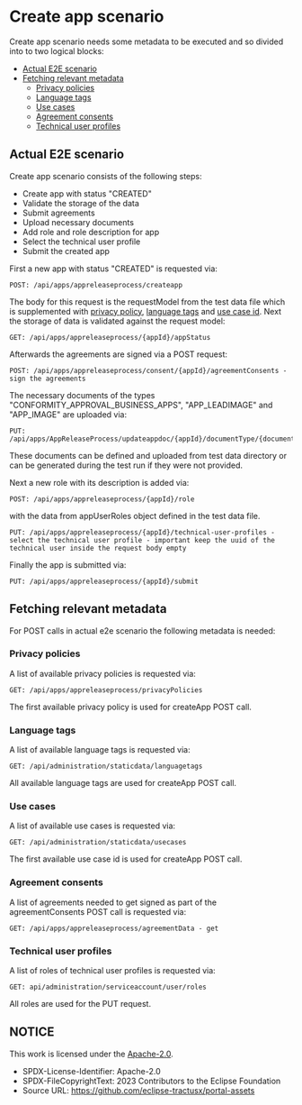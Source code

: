﻿# Create app scenario

Create app scenario needs some metadata to be executed and so divided into to two logical blocks:

- [Actual E2E scenario](#actual-e2e-scenario)
- [Fetching relevant metadata](#fetching-relevant-metadata)
  - [Privacy policies](#privacy-policies)
  - [Language tags](#language-tags)
  - [Use cases](#use-cases)
  - [Agreement consents](#agreement-consents)
  - [Technical user profiles](#technical-user-profiles)

## Actual E2E scenario

Create app scenario consists of the following steps:

- Create app with status "CREATED"
- Validate the storage of the data
- Submit agreements
- Upload necessary documents
- Add role and role description for app
- Select the technical user profile
- Submit the created app

First a new app with status "CREATED" is requested via:

```
POST: /api/apps/appreleaseprocess/createapp
```

The body for this request is the requestModel from the test data file which is supplemented
with [privacy policy](#privacy-policies), [language tags](#language-tags) and [use case id](#use-cases).
Next the storage of data is validated against the request model:

```
GET: /api/apps/appreleaseprocess/{appId}/appStatus
```

Afterwards the agreements are signed via a POST request:

```
POST: /api/apps/appreleaseprocess/consent/{appId}/agreementConsents - sign the agreements
```

The necessary documents of the types "CONFORMITY_APPROVAL_BUSINESS_APPS", "APP_LEADIMAGE" and "APP_IMAGE" are uploaded via:

```
PUT: /api/apps/AppReleaseProcess/updateappdoc/{appId}/documentType/{documentTypeId}/documents
```

These documents can be defined and uploaded from test data directory or can be generated during the test run if they
were not provided.

Next a new role with its description is added via:

```
POST: /api/apps/appreleaseprocess/{appId}/role
```

with the data from appUserRoles object defined in the test data file.

```
PUT: /api/apps/appreleaseprocess/{appId}/technical-user-profiles - select the technical user profile - important keep the uuid of the technical user inside the request body empty
```

Finally the app is submitted via:

```
PUT: /api/apps/appreleaseprocess/{appId}/submit
```

## Fetching relevant metadata

For POST calls in actual e2e scenario the following metadata is needed:

### Privacy policies

A list of available privacy policies is requested via:

```
GET: /api/apps/appreleaseprocess/privacyPolicies
```

The first available privacy policy is used for createApp POST call.

### Language tags

A list of available language tags is requested via:

```
GET: /api/administration/staticdata/languagetags
```

All available language tags are used for createApp POST call.

### Use cases

A list of available use cases is requested via:

```
GET: /api/administration/staticdata/usecases
```

The first available use case id is used for createApp POST call.

### Agreement consents

A list of agreements needed to get signed as part of the agreementConsents POST call is requested via:

```
GET: /api/apps/appreleaseprocess/agreementData - get
```

### Technical user profiles

A list of roles of technical user profiles is requested via:

```
GET: api/administration/serviceaccount/user/roles
```

All roles are used for the PUT request.

## NOTICE

This work is licensed under the [Apache-2.0](https://www.apache.org/licenses/LICENSE-2.0).

- SPDX-License-Identifier: Apache-2.0
- SPDX-FileCopyrightText: 2023 Contributors to the Eclipse Foundation
- Source URL: https://github.com/eclipse-tractusx/portal-assets
